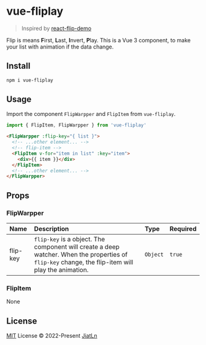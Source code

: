 # vue-fliplay

> Inspired by [react-flip-demo](https://github.com/MinJieLiu/react-flip-demo)

Flip is means **F**irst, **L**ast, **I**nvert, **P**lay.
This is a Vue 3 component, to make your list with animation if the data change.


## Install

```bash
npm i vue-fliplay
```

## Usage

Import the component `FlipWarpper` and `FlipItem` from `vue-fliplay`.

```js
import { FlipItem, FlipWarpper } from 'vue-fliplay'
```

```html
<FlipWarpper :flip-key="{ list }">
  <!-- ...other element... -->
  <!-- flip-item -->
  <FlipItem v-for="item in list" :key="item">
    <div>{{ item }}</div>
  </FlipItem>
  <!-- ...other element... -->
</FlipWarpper>
```

## Props

### FlipWarpper

| Name | Description | Type | Required
|:---- |:----------- |:---- |:-------
| flip-key | `flip-key` is a object. The component will create a deep watcher. When the properties of `flip-key` change, the flip-item will play the animation. | `Object` | `true`

### FlipItem

None

## License

[MIT](./LICENSE) License © 2022-Present [JiatLn](https://github.com/JiatLn)
